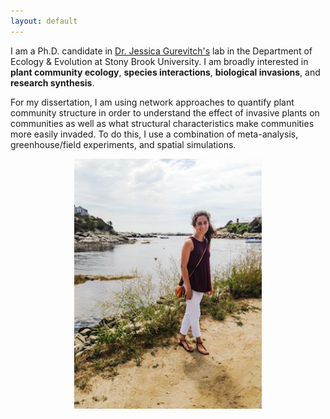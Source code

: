 ```yaml
---
layout: default
---
```


I am a Ph.D. candidate in <a href="https://gurevitchlab.weebly.com/" target="_blank">Dr. Jessica Gurevitch's</a> lab in the Department of Ecology & Evolution at Stony Brook University. I am broadly interested in <b>plant community ecology</b>, <b>species interactions</b>, <b>biological invasions</b>, and <b>research synthesis</b>. 

For my dissertation, I am using network approaches to quantify plant community structure in order to understand the effect of invasive plants on communities as well as what structural characteristics make communities more easily invaded. To do this, I use a combination of meta-analysis, greenhouse/field experiments, and spatial simulations.


<p align="center">
<img width="300" src="images/me.jpg">
</p>


